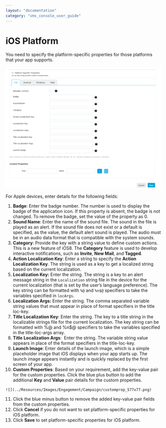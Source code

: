 ```yaml
---
layout: "documentation"
category: "vms_console_user_guide"
---
```

                           


iOS Platform
============

You need to specify the platform-specific properties for those platforms that your app supports.

![](../Resources/Images/Engagement/Campaign/platformspecproperties_637x495.png)

For Apple devices, enter details for the following fields:

1.  **Badge**: Enter the badge number. The number is used to display the badge of the application icon. If this property is absent, the badge is not changed. To remove the badge, set the value of the property as 0.
2.  **Sound Name**: Enter the name of the sound file. The sound in the file is played as an alert. If the sound file does not exist or a default is specified, as the value, the default alert sound is played. The audio must be in an audio data format that is compatible with the system sounds.
3.  **Category**: Provide the key with a string value to define custom actions. This is a new feature of iOS8. The **Category** feature is used to develop interactive notifications, such as **Invite**, **New Mail**, and **Tagged**.
4.  **Action Localization Key**: Enter a string to specify the **Action Localization Key**. The string is used as a key to get a localized string based on the current localization.
5.  **Localization Key:** Enter the string. The string is a key to an alert message string in the `Localization` string file in the device for the current localization (that is set by the user’s language preference). The key string can be formatted with `%@` and `%n$@` specifiers to take the variables specified in `locArgs`.
6.  **Localization Args:** Enter the string. The comma separated variable string values that must appear in place of format specifiers in the title loc-key.
7.  **Title Localization Key**: Enter the string. The key to a title string in the localizable strings file for the current localization. The key string can be formatted with %@ and %n$@ specifiers to take the variables specified in the title-loc-args array.
8.  **Title** **Localization Args**:  Enter the string. The variable string value appears in place of the format specifiers in the title-loc-key.
9.  **Launch Image**: Enter details of the launch image, which is a simple placeholder image that iOS displays when your app starts up. The launch image appears instantly and is quickly replaced by the first screen of your app.
10.  **Custom Properties**: Based on your requirement, add the key-value pair for the custom properties. Click the blue plus button to add the additional **Key** and **Value** pair details for the custom properties.
    
    ![](../Resources/Images/Engagement/Campaign/customprop_577x77.png)
    
11.  Click the blue minus button to remove the added key-value pair fields from the custom properties.
12.  Click **Cancel** if you do not want to set platform-specific properties for iOS platform.
13.  Click **Save** to set platform-specific properties for iOS platform.
